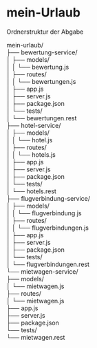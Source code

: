 # mein-Urlaub

Ordnerstruktur der Abgabe <br>

mein-urlaub/ <br>
├── bewertung-service/ <br>
│   ├── models/ <br>
│   │   └── bewertung.js <br>
│   ├── routes/ <br>
│   │   └── bewertungen.js <br>
│   ├── app.js <br>
│   ├── server.js <br>
│   ├── package.json <br>
│   └── tests/ <br>
│       └── bewertungen.rest <br>
├── hotel-service/ <br>
│   ├── models/ <br>
│   │   └── hotel.js <br>
│   ├── routes/ <br>
│   │   └── hotels.js <br>
│   ├── app.js <br>
│   ├── server.js <br>
│   ├── package.json <br>
│   └── tests/ <br>
│       └── hotels.rest <br>
├── flugverbindung-service/ <br>
│   ├── models/ <br>
│   │   └── flugverbindung.js <br>
│   ├── routes/ <br>
│   │   └── flugverbindungen.js <br>
│   ├── app.js <br>
│   ├── server.js <br>
│   ├── package.json <br>
│   └── tests/ <br>
│       └── flugverbindungen.rest <br>
└── mietwagen-service/ <br>
    ├── models/ <br>
    │   └── mietwagen.js <br>
    ├── routes/ <br>
    │   └── mietwagen.js <br>
    ├── app.js <br>
    ├── server.js <br>
    ├── package.json <br>
    └── tests/ <br>
        └── mietwagen.rest
